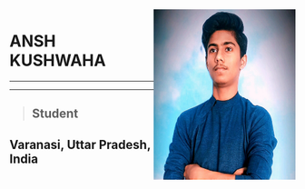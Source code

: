 <img src = "AK PIC.jpg" alt = "Profile Pic" height = "300" width = "250" align = "right">

# ANSH KUSHWAHA
___
___
> ## Student

## Varanasi, Uttar Pradesh, India

